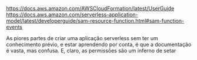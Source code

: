 https://docs.aws.amazon.com/AWSCloudFormation/latest/UserGuide
https://docs.aws.amazon.com/serverless-application-model/latest/developerguide/sam-resource-function.html#sam-function-events

As piores partes de criar uma aplicação serverless sem ter um conhecimento prévio, e estar aprendendo por conta, é que a documentação é vasta, mas confusa. E, claro, as permissões são um inferno de setar